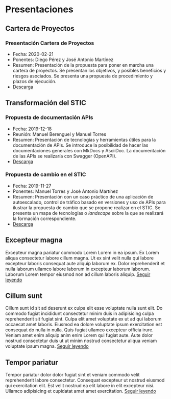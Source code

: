 # Presentaciones

## Cartera de Proyectos

### Presentación Cartera de Proyectos

* Fecha: 2020-02-21
* Ponentes: Diego Pérez y José Antonio Martínez
* Resumen: Presentación de la propuesta para poner en marcha una cartera de proyectos. Se presentan los objetivos, y posibles beneficios y riesgos asociados. Se presenta una propuesta de procedimiento y plazos de ejecución.
* [Descarga](https://alfresco.ual.es/share/page/document-details?nodeRef=workspace://SpacesStore/db8b28d2-1c7d-4765-97f6-3752ea497934)

## Transformación del STIC

### Propuesta de documentación APIs

* Fecha: 2019-12-18
* Reunión: Manuel Berenguel y Manuel Torres
* Resumen: Presentación de tecnologías y herramientas útiles para la documentación de APIs. Se introduce la posibilidad de hacer las documentaciones generales con MkDocs y AsciiDoc. La documentación de las APIs se realizaría con Swagger (OpenAPI).
* [Descarga](https://drive.google.com/open?id=1esvH4rqMR7EJJbKosvuR6j5mOUhvaL_8)

### Propuesta de cambio en el STIC

* Fecha: 2019-11-27
* Ponentes: Manuel Torres y José Antonio Martínez
* Resumen: Presentación con un caso práctico de una aplicación de autoescalado, control de tráfico basado en versiones y uso de APIs para ilustrar la propuesta de cambio que se propone realizar en el STIC. Se presenta un mapa de tecnologías o _landscape_ sobre la que se realizará la formación correspondiente.
* [Descarga](https://drive.google.com/file/d/1qQGEnC2EmtxGgWaGrhaV84nisu2V337n/view?usp=sharing)


## Excepteur magna

Excepteur magna pariatur commodo Lorem Lorem in ea ipsum. Ex Lorem aliqua consectetur labore cillum magna. Ut ex sint velit nulla qui labore excepteur laboris consequat aute aliquip laborum ex. Dolor reprehenderit et nulla laborum ullamco labore laborum in excepteur laborum laborum. Laborum Lorem tempor eiusmod non ad cillum laboris aliquip. [Seguir leyendo]()

## Cillum sunt

Cillum sunt id sit ad deserunt ex culpa elit esse voluptate nulla sunt elit. Do commodo fugiat incididunt consectetur minim duis in adipisicing culpa reprehenderit sit fugiat sint. Culpa elit amet voluptate ex ut ad qui laborum occaecat amet laboris. Eiusmod ea dolore voluptate ipsum exercitation est consequat do nulla in nulla. Quis fugiat ullamco excepteur officia irure. Veniam amet enim aliquip anim enim Lorem qui fugiat aute. Aute dolor nostrud consectetur duis ut ut minim nostrud consectetur aliqua veniam voluptate ipsum magna. [Seguir leyendo]()

## Tempor pariatur

Tempor pariatur dolor dolor fugiat sint et veniam commodo velit reprehenderit labore consectetur. Consequat excepteur ut nostrud eiusmod qui exercitation elit. Est velit nostrud ea elit labore in elit excepteur nisi. Ullamco adipisicing et cupidatat amet amet exercitation. [Seguir leyendo]()

